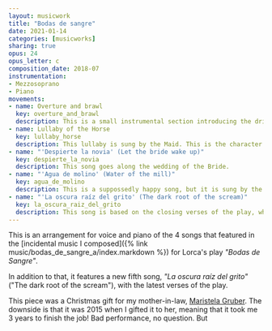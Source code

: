 ```yaml
---
layout: musicwork
title: "Bodas de sangre"
date: 2021-01-14
categories: [musicworks]
sharing: true
opus: 24
opus_letter: c
composition_date: 2018-07
instrumentation:
- Mezzosoprano
- Piano
movements:
- name: Overture and brawl
  key: overture_and_brawl
  description: This is a small instrumental section introducing the driving theme and then a song based on "Reyerta" (Brawl), the third poem of "Romancero gitano", one of Lorca's most recognized works.
- name: Lullaby of the Horse
  key: lullaby_horse
  description: This lullaby is sung by the Maid. This is the character that senses the tragic events that are to come, so all her songs contain several elements that anticipate the tragic events to come.
- name: "'Despierte la novia' (Let the bride wake up)"
  key: despierte_la_novia
  description: This song goes along the wedding of the Bride.
- name: "'Agua de molino' (Water of the mill)"
  key: agua_de_molino
  description: This is a suppossedly happy song, but it is sung by the Maid, so it is also 
- name: "'La oscura raíz del grito' (The dark root of the scream)"
  key: la_oscura_raiz_del_grito
  description: This song is based on the closing verses of the play, which are recited by the Mother and the Bride of the (now deceased) Groom.
---
```

This is an arrangement for voice and piano of the 4 songs that featured in the [incidental music I composed]({% link music/bodas_de_sangre_a/index.markdown %}) for Lorca's play _"Bodas de Sangre"_.

In addition to that, it features a new fifth song, _"La oscura raíz del grito"_ ("The dark root of the scream"), with the latest verses of the play.

This piece was a Christmas gift for my mother-in-law, [Maristela Gruber](https://maristelagruber.com/). The downside is that it was 2015 when I gifted it to her, meaning that it took me 3 years to finish the job! Bad performance, no question. But 